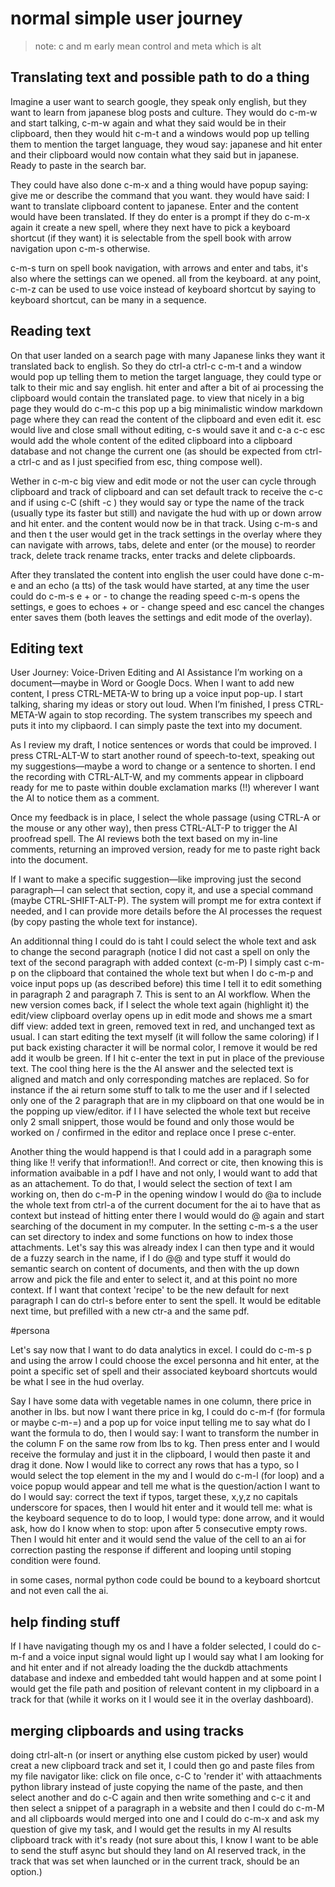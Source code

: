 # normal simple user journey

> note: c and m early mean control and meta which is alt

## Translating text and possible path to do a thing

Imagine a user want to search google, they speak only english, but they want to learn from japanese blog posts and culture. They would do c-m-w and start talking, c-m-w again and what they said would be in their clipboard, then they would hit c-m-t and a windows would pop up telling them to mention the target language, they woud say: japanese and hit enter and their clipboard would now contain what they said but in japanese. Ready to paste in the search bar.

They could have also done c-m-x and a thing would have popup saying: give me or describe the command that you want. they would have said: I want to translate clipboard content to japanese. Enter and the content would have been translated. If they do enter is a prompt if they do c-m-x again it create a new spell, where they next have to pick a keyboard shortcut (if they want) it is selectable from the spell book with arrow navigation upon c-m-s otherwise. 

c-m-s turn on spell book navigation, with arrows and enter and tabs, it's also where the settings can we opened. all from the keyboard. at any point, c-m-z can be used to use voice instead of keyboard shortcut by saying to keyboard shortcut, can be many in a sequence.

## Reading text

On that user landed on a search page with many Japanese links they want it translated back to english. So they do ctrl-a ctrl-c c-m-t and a window would pop up telling them to metion the target language, they could type or talk to their mic and say english. hit enter and after a bit of ai processing the clipboard would contain the translated page. to view that nicely in a big page they would do c-m-c this pop up a big minimalistic window markdown page where they can read the content of the clipboard and even edit it. esc would live and close small without editing, c-s would save it and c-a c-c esc would add the whole content of the edited clipboard into a clipboard database and not change the current one (as should be expected from ctrl-a ctrl-c and as I just specified from esc, thing compose well). 

Wether in c-m-c big view and edit mode or not the user can cycle through clipboard and track of clipboard and can set default track to receive the c-c and if using c-C (shift -c ) they would say or type the name of the track (usually type its faster but still) and navigate the hud with up or down arrow and hit enter. and the content would now be in that track. Using c-m-s and and then t the user would get in the track settings in the overlay where they can navigate with arrows, tabs, delete and enter (or the mouse) to reorder track, delete track rename tracks, enter tracks and delete clipboards.

After they translated the content into english the user could have done c-m-e and an echo (a tts) of the task would have started, at any time the user could do c-m-s e + or - to change the reading speed c-m-s opens the settings, e goes to echoes + or - change speed and esc cancel the changes enter saves them (both leaves the settings and edit mode of the overlay).

## Editing text

User Journey: Voice-Driven Editing and AI Assistance
I’m working on a document—maybe in Word or Google Docs. When I want to add new content, I press CTRL-META-W to bring up a voice input pop-up. I start talking, sharing my ideas or story out loud. When I’m finished, I press CTRL-META-W again to stop recording. The system transcribes my speech and puts it into my clipbaord. I can simply paste the text into my document.

As I review my draft, I notice sentences or words that could be improved. I press CTRL-ALT-W to start another round of speech-to-text, speaking out my suggestions—maybe a word to change or a sentence to shorten. I end the recording with CTRL-ALT-W, and my comments appear in clipboard ready for me to paste within double exclamation marks (!!) wherever I want the AI to notice them as a comment.

Once my feedback is in place, I select the whole passage (using CTRL-A or the mouse or any other way), then press CTRL-ALT-P to trigger the AI proofread spell. The AI reviews both the text based on my in-line comments, returning an improved version, ready for me to paste right back into the document.

If I want to make a specific suggestion—like improving just the second paragraph—I can select that section, copy it, and use a special command (maybe CTRL-SHIFT-ALT-P). The system will prompt me for extra context if needed, and I can provide more details before the AI processes the request (by copy pasting the whole text for instance).

An additionnal thing I could do is taht I could select the whole text and ask to change the second paragraph (notice I did not cast a spell on only the text of the second paragraph with added context (c-m-P) I simply cast c-m-p on the clipboard that contained the whole text but when I do c-m-p and voice input pops up (as described before) this time I tell it to edit something in paragraph 2 and paragraph 7. This is sent to an AI workflow. When the new version comes back, if I select the whole text again (highlight it) the edit/view clipboard overlay opens up in edit mode and shows me a smart diff view: added text in green, removed text in red, and unchanged text as usual. I can start editing the text myself (it will follow the same coloring) if I put back existing character it will be normal color, I remove it would be red add it woulb be green. If I hit c-enter the text in put in place of the previouse text. The cool thing here is the the AI answer and the selected text is aligned and match and only corresponding matches are replaced. So for instance if the ai return some stuff to talk to me the user and if I selected only one of the 2 paragraph that are in my clipboard on that one would be in the popping up view/editor. if I I have selected the whole text but receive only 2 small snippert, those would be found and only those would be worked on / confirmed in the editor and replace once I prese c-enter. 


Another thing the would happend is that I could add in a paragraph some thing like !! verify that information!!. And correct or cite, then knowing this is information avaibable in a pdf I have and not only, I would want to add that as an attachement. To do that, I would select the section of text I am working on, then do c-m-P in the opening window I would do @a to include the whole text from ctrl-a of the current document for the ai to have that as context but instead of hitting enter there I would would do @ again and start searching of the document in my computer. In the setting c-m-s a the user can set directory to index and some functions on how to index those attachments. Let's say this was already index I can then type and it would de a fuzzy search in the name, if I do @@ and type stuff it would do semantic search on content of documents, and then with the up down arrow and pick the file and enter to select it, and at this point no more context. If I want that context 'recipe' to be the new default for next paragraph I can do ctrl-s before enter to sent the spell. It would be editable next time, but prefilled with a new ctr-a and the same pdf. 

#persona

Let's say now that I want to do data analytics in excel. I could do c-m-s p and using the arrow I could choose the excel personna and hit enter, at the point a specific set of spell and their associated keyboard shortcuts would be what I see in the hud overlay.

Say I have some data with vegetable names in one column, there price in another in lbs. but now I want there price in kg, I could do c-m-f (for formula or maybe c-m-=) and a pop up for voice input telling me to say what do I want the formula to do, then I would say: I want to transform the number in the column F on the same row from lbs to kg. Then press enter and I would receive the formulay and just it in the clipboard, I would then paste it and drag it done. Now I would like to correct any rows that has a typo, so I would select the top element in the my and I would do c-m-l (for loop) and a voice popup would appear and tell me what is the question/action I want to do I would say: correct the text if typos, target these, x,y,z no capitals underscore for spaces, then I would hit enter and it would tell me: what is the keyboard sequence to do to loop, I would type: done arrow, and it would ask, how do I know when to stop: upon after 5 consecutive empty rows. Then I would hit enter and it would send the value of the cell to an ai for correction pasting the response if different and looping until stoping condition were found.

in some cases, normal python code could be bound to a keyboard shortcut and not even call the ai.


## help finding stuff

If I have navigating though my os and I have a folder selected, I could do c-m-f and a voice input signal would light up I would say what I am looking for and hit enter and if not already loading the the duckdb attachments database and indexe and embedded taht would happen and at some point I would get the file path and position of relevant content in my clipboard in a track for that (while it works on it I would see it in the overlay dashboard).

## merging clipboards and using tracks

doing ctrl-alt-n (or insert or anything else custom picked by user) would creat a new clipboard track and set it, I could then go and paste files from my file navigator like: click on file once, c-C to 'render it' with attaachments python library instead of juste copying the name of the paste, and then select another and do c-C again and then write something and c-c it and then select a snippet of a paragraph in a website and then I could do c-m-M and all clipboards would merged into one and I could do c-m-x and ask my question of give my task, and I would get the results in my AI results clipboard track with it's ready (not sure about this, I know I want to be able to send the stuff async but should they land on AI reserved track, in the track that was set when launched or in the current track, should be an option.)


